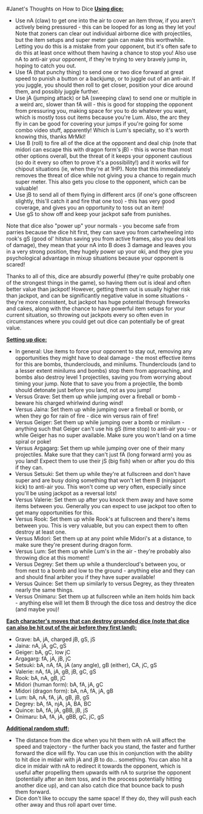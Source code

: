 #Janet's Thoughts on How to Dice
<a href="#use-dice" name="use-dice">**Using dice:**</a>

* Use nA (claw) to get one into the air to cover an item throw, if you aren't actively being pressured - this can be looped for as long as they let you! Note that zoners can clear out individual airborne dice with projectiles, but the item setups and super meter gain can make this worthwhile. Letting you do this is a mistake from your opponent, but it's often safe to do this at least once without them having a chance to stop you! Also use nA to anti-air your opponent, if they're trying to very bravely jump in, hoping to catch you out.
* Use fA (that punchy thing) to send one or two dice forward at great speed to punish a button or a backjump, or to juggle out of an anti-air. If you juggle, you should then roll to get closer, position your dice around them, and possibly juggle further.
* Use jA (jumping attack) or bA (sweeping claw) to send one or multiple in a weird arc, slower than fA will - this is good for stopping the opponent from pressuring you, making space for you to do whatever you want, which is mostly toss out items because you're Lum. Also, the arc they fly in can be good for covering your jumps if you're going for some combo video stuff, apparently! Which is Lum's specialty, so it's worth knowing this, thanks MrMkl!
* Use B (roll) to fire all of the dice at the opponent and deal chip (note that midori can escape this with dragon form's jB) - this is worse than most other options overall, but the threat of it keeps your opponent cautious (so do it every so often to prove it's a possibility!) and it works will for chipout situations (ie, when they're at 1HP). Note that this immediately removes the threat of dice while not giving you a chance to regain much super meter. This also gets you close to the opponent, which can be valuable!
* Use jB to send all of them flying in different arcs (if one's gone offscreen slightly, this'll catch it and fire that one too) - this has very good coverage, and gives you an opportunity to toss out an item!
* Use gS to show off and keep your jackpot safe from punishes.

Note that dice also "power up" your normals - you become safe from parries because the dice hit first, they can save you from cartwheeling into rook's gS (good ol' hitstun saving you from active frames, also you deal lots of damage), they mean that your nA into B does 3 damage and leaves you in a very strong position, they hugely power up your oki, and they give you psychological advantage in mixup situations because your opponent is scared!

Thanks to all of this, dice are absurdly powerful (they're quite probably one of the strongest things in the game), so having them out is ideal and often better value than jackpot! However, getting them out is usually higher risk than jackpot, and can be significantly negative value in some situations - they're more consistent, but jackpot has huge potential through fireworks and cakes, along with the chance to have powerful item setups for your current situation, so throwing out jackpots every so often even in circumstances where you could get out dice can potentially be of great value.

<a href="#setup" name="setup">**Setting up dice:**</a>

* In general: Use items to force your opponent to stay out, removing any opportunities they might have to deal damage - the most effective items for this are bombs, thunderclouds, and minilums. Thunderclouds (and to a lesser extent minilums and bombs) stop them from approaching, and bombs also destroy level 1 projectiles, saving you from worrying about timing your jump. Note that to save you from a projectile, the bomb should detonate just before you land, not as you jump!
* Versus Grave: Set them up while jumping over a fireball or bomb - beware his charged whirlwind during wind!
* Versus Jaina: Set them up while jumping over a fireball or bomb, or when they go for rain of fire - dice win versus rain of fire!
* Versus Geiger: Set them up while jumping over a bomb or minilum - anything such that Geiger can't use his gS (time stop) to anti-air you - or while Geiger has no super available. Make sure you won't land on a time spiral or poke!
* Versus Argagarg: Set them up while jumping over one of their many projectiles. Make sure that they can't just fA (long forward arm) you as you land! Expect them to use their jS (big fish) when or after you do this if they can.
* Versus Setsuki: Set them up while they're at fullscreen and don't have super and are busy doing something that won't let them B (ninjaport kick) to anti-air you. This won't come up very often, especially since you'll be using jackpot as a reversal lots!
* Versus Valerie: Set them up after you knock them away and have some items between you. Generally you can expect to use jackpot too often to get many opportunities for this.
* Versus Rook: Set them up while Rook's at fullscreen and there's items between you. This is very valuable, but you can expect them to often destroy at least one.
* Versus Midori: Set them up at any point while Midori's at a distance, to make sure they're present during dragon form.
* Versus Lum: Set them up while Lum's in the air - they're probably also throwing dice at this moment!
* Versus Degrey: Set them up while a thundercloud's between you, or from next to a bomb and low to the ground - anything else and they can and should final arbiter you if they have super available!
* Versus Quince: Set them up similarly to versus Degrey, as they threaten nearly the same things.
* Versus Onimaru: Set them up at fullscreen while an item holds him back - anything else will let them B through the dice toss and destroy the dice (and maybe you)!

<a href="#destroy" name="destroy">**Each character's moves that can destroy grounded dice (note that dice can also be hit out of the air before they first land):**</a>

* Grave: bA, jA, charged jB, gS, jS
* Jaina: nA, jA, gC, gS
* Geiger: bA, gC, low jC
* Argagarg: fA, jA, jB, jC
* Setsuki: bA, nA, fA, jA (any angle), gB (either), CA, jC, gS
* Valerie: nA, fA, jA, gB, jB, gC, gS
* Rook: bA, nA, gB, jC
* Midori (human form): bA, fA, jA, gC
* Midori (dragon form): bA, nA, fA, jA, gB
* Lum: bA, nA, fA, jA, gB, jB, gS
* Degrey: bA, fA, njA, jA, BA, BC
* Quince: bA, fA, jA, gBB, jB, jS
* Onimaru: bA, fA, jA, gBB, gC, jC, gS

<a href="#notes" name="notes">**Additional random stuff:**</a>

* The distance from the dice when you hit them with nA will affect the speed and trajectory - the further back you stand, the faster and further forward the dice will fly. You can use this in conjunction with the ability to hit dice in midair with jA and jB to do… something. You can also hit a dice in midair with nA to redirect it towards the opponent, which is useful after propelling them upwards with nA to surprise the opponent (potentially after an item toss, and in the process potentially hitting another dice up), and can also catch dice that bounce back to push them forward.
* Dice don't like to occupy the same space! If they do, they will push each other away and thus roll apart over time.
